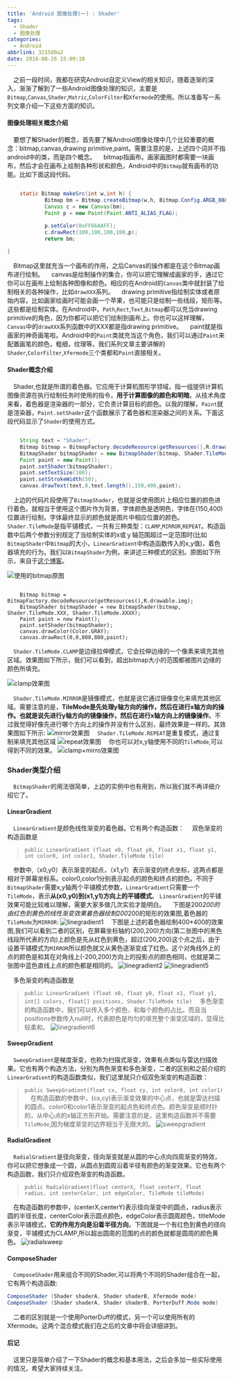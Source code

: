 ```yaml
---
title: 'Android 图像处理(一) : Shader'
tags:
  - Shader
  - 图像处理
categories:
  - Android
abbrlink: 321580a2
date: 2016-08-26 15:09:18
---
```


&emsp;之前一段时间，我都在研究Android自定义View的相关知识，随着逐渐的深入，渐渐了解到了一些Android图像处理的知识，主要是`Bitmap`,`Canvas`,`Shader`,`Matric`,`ColorFilter`和`Xfermode`的使用。所以准备写一系列文章介绍一下这些方面的知识。

#### 图像处理相关概念介绍
&emsp;要想了解Shader的概念，首先要了解Android图像处理中几个比较重要的概念：bitmap,canvas,drawing primitive,paint。需要注意的是，上述四个词并不指android中的类，而是四个概念。
&emsp;bitmap指画布。画家画图时都需要一块画布，然后才会在画布上绘制各种形状和颜色，Android中的`Bitmap`就有画布的功能。比如下面这段代码。
``` java

    static Bitmap makeSrc(int w,int h) {
            Bitmap bm = Bitmap.createBitmap(w,h, Bitmap.Config.ARGB_8888);
            Canvas c = new Canvas(bm);
            Paint p = new Paint(Paint.ANTI_ALIAS_FLAG);
    
            p.setColor(0xFF66AAFF);
            c.drawRect(100,100,100,100,p);
            return bm;

}
```
&emsp;Bitmap这里就充当一个画布的作用，之后Canvas的操作都是在这个Bitmap画布进行绘制。
&emsp;canvas是绘制操作的集合，你可以把它理解成画家的手，通过它你可以在画布上绘制各种图像和颜色。相应的在Android的`Canvas`类中就封装了绘制相关的各种操作，比如`drawXXX`系列。
&emsp;drawing primitive指绘制实体或者原始内容，比如画家绘画时可能会画一个苹果，也可能只是绘制一些线段，矩形等。这些都是绘制实体。在Android中，`Path`,`Rect`,`Text`,`Bitmap`都可以充当drawing primitive的角色，因为你都可以把它们绘制到画布上。你也可以这样理解，`Canvas`中的`drawXXX`系列函数中的XXX都是指drawing primitive。
&emsp;paint就是指画家的神奇画笔啦。Android中的`Paint`类就充当这个角色，我们可以通过`Paint`来配置画笔的颜色，粗细，纹理等。我们系列文章主要讲解的`Shader`,`ColorFilter`,`Xfermode`三个类都和`Paint`直接相关。

#### Shader概念介绍
&emsp;Shader,也就是所谓的着色器。它应用于计算机图形学领域，指一组提供计算机图像资源在执行绘制任务时使用的指令，**用于计算图像的颜色和明暗**。从技术角度来看，着色器是渲染器的一部分，它负责计算目标的颜色。以我的理解，`Paint`就是渲染器，`Paint.setShader`这个函数展示了着色器和渲染器之间的关系。下面这段代码显示了`Shader`的使用方式。
``` java

    String text = "Shader";
    Bitmap bitmap = BitmapFactory.decodeResource(getResources(),R.drawable.photo);
    BitmapShader bitmapShader = new BitmapShader(bitmap, Shader.TileMode.CLAMP, Shader.TileMode.CLAMP);
    Paint paint = new Paint();
    paint.setShader(bitmapShader);
    paint.setTextSize(100);
    paint.setStrokeWidth(50);
    canvas.drawText(text,0,text.length(),150,400,paint);

```
&emsp;上边的代码片段使用了`BitmapShader`，也就是说使用图片上相应位置的颜色进行着色。就相当于使用这个图片作为背景，字体颜色是透明色，字体在(150,400)位置进行绘制，字体最终显示的颜色就是图片中相应位置的颜色。
&emsp;`Shader.TileMode`是指平铺模式，一共有三种类型：`CLAMP`,`MIRROR`,`REPEAT`。构造函数中后两个参数分别规定了当绘制实体的x或ｙ轴范围超过一定范围时(比如`BitmapShader`中`Bitmap`的大小，`LinearGradient`中构造函数传入的x,y值)，着色器填充的行为。我们以`BitmapShader`为例，来讲述三种模式的区别。原图如下所示，来自于[这个博客](http://www.cnblogs.com/tianzhijiexian/p/4298660.html)。

![使用的bitmap原图](http://7xrxif.com1.z0.glb.clouddn.com/201608026-shader-img.png)

```

    Bitmap bitmap = BitmapFactory.decodeResource(getResources(),R.drawable.img);
    BitmapShader bitmapShader = new BitmapShader(bitmap, Shader.TileMode.XXX, Shader.TileMode.XXXX);
    Paint paint = new Paint();
    paint.setShader(bitmapShader);
    canvas.drawColor(Color.GRAY);
    canvas.drawRect(0,0,800,800,paint);

```

&emsp;`Shader.TileMode.CLAMP`是边缘拉伸模式，它会拉伸边缘的一个像素来填充其他区域。效果图如下所示，我们可以看到，超出bitmap大小的范围都被图片边缘的颜色所填充。

![clamp效果图](http://7xrxif.com1.z0.glb.clouddn.com/201608026-shader-clamp.png)

&emsp;`Shader.TileMode.MIRROR`是镜像模式，也就是说它通过镜像变化来填充其他区域。需要注意的是，**TileMode是先处理y轴方向的操作，然后在进行x轴方向的操作。也就是说先进行y轴方向的镜像操作，然后在进行x轴方向上的镜像操作**。不过我觉得好像先进行哪个方向上的操作并没有什么区别，最终效果是一样的。其效果图如下所示:
![mirror效果图](http://7xrxif.com1.z0.glb.clouddn.com/201608026-shader-mirror.png)
&emsp;`Shader.TileMode.REPEAT`是重复模式，通过复制来填充其他区域
![repeat效果图](http://7xrxif.com1.z0.glb.clouddn.com/201608026-shader-repeta.png)
&emsp;你也可以对x,y轴使用不同的`TileMode`,可以得到不同的效果。
![clamp+mirro效果图](http://7xrxif.com1.z0.glb.clouddn.com/201608026-shader-clammirror.png)

### Shader类型介绍
&emsp;`BitmapShader`的用法很简单，上边的实例中也有用到，所以我们就不再详细介绍它了。
#### LinearGradient
&emsp;`LinearGradient`是颜色线性渐变的着色器。它有两个构造函数：
&emsp;双色渐变的构造函数是
>`public LinearGradient (float x0, float y0, float x1, float y1, int color0, int color1, Shader.TileMode tile)`

&emsp;参数中,（x0,y0）表示渐变的起点，（x1,y1）表示渐变的终点坐标，这两点都是相对于屏幕坐标系。color0,color1分别表示起点的颜色和终点的颜色。不同于`BitmapShader`需要x,y轴两个平铺模式参数，`LinearGradient`只需要一个`TileMode`，表示**从(x0,y0)到(x1,y1)方向上的平铺模式**。
`LinearGradient`的平铺效果可能比较难以理解，需要大家多做几次实验才能明白。
&emsp;下图是200*200的由红色到黄色的线性渐变效果着色器绘制200*200的矩形的效果图,着色器的`TileMode`为`MIRROR`:
![linegradient1](http://7xrxif.com1.z0.glb.clouddn.com/201608026-shader-linegradient1.png)
&emsp;下图是上述的着色器绘制400*400的效果图,我们可以看到二者的区别，在屏幕坐标轴的(200,200)方向(第二张图中的黑色线段所代表的方向)上颜色是先从红色到黄色，超过(200,200)这个点之后，由于设置平铺模式为`MIRROR`所以颜色就又从黄色逐渐变成了红色。这个对角线外上的点的颜色是和其在对角线上(-200,200)方向上的投影点的颜色相同，也就是第二张图中蓝色直线上点的颜色都是相同的。
![linegradient2](http://7xrxif.com1.z0.glb.clouddn.com/201608026-shader-linegradient2.png)
![linegradient5](http://7xrxif.com1.z0.glb.clouddn.com/201608026-shader-linegradient5.png)

&emsp;多色渐变的构造函数是
>`public LinearGradient (float x0, float y0, float x1, float y1, int[] colors, float[] positions, Shader.TileMode tile)`
&emsp;多色渐变的构造函数中，我们可以传入多个颜色，和每个颜色的占比。而且当positions参数传入null时，代表颜色是均匀的填充整个渐变区域的，显得比较柔和。
![linegradient6](http://7xrxif.com1.z0.glb.clouddn.com/201608026-shader-linegrandient6.png)

#### SweepGradient
&emsp;`SweepGradient`是梯度渐变，也称为扫描式渐变，效果有点类似与雷达扫描效果。它也有两个构造方法，分别为两色渐变和多色渐变，二者的区别和之前介绍的`LinearGradient`的构造函数类似，我们这里就只介绍双色渐变的构造函数：
> `public SweepGradient(float cx, float cy, int color0, int color1)`
&emsp;在构造函数的参数中，(cx,cy)表示渐变效果的中心点，也就是雷达扫描的圆点。color0和color1表示渐变的起点色和终点色。颜色渐变是顺时针的，从中心点的x轴正方形开始。需要注意的是，这里构造函数并不需要`TileMode`,因为梯度渐变的边界相当于无限大的。
![sweepgradient](http://7xrxif.com1.z0.glb.clouddn.com/201608026-shader-sweepgradient.png)
#### RadialGradient
&emsp;`RadialGradient`是径向渐变，径向渐变就是从圆的中心点向四周渐变的特效，你可以把它想象成一个圆，从圆点到圆周沿着半径有颜色的渐变效果。它也有两个构造函数，我们只介绍双色渐变的构造函数。
>`public RadialGradient(float centerX, float centerY, float radius,
            int centerColor, int edgeColor, TileMode tileMode)`

&emsp;在构造函数的参数中，(centerX,centerY)表示径向渐变中的圆点，radius表示圆的半径长度，centerColor表示圆点颜色，edgeColor表示圆周颜色，titleMode表示平铺模式，**它的作用方向是沿着半径方向**。下图就是一个有红色到黄色的径向渐变，平铺模式为CLAMP,所以超出圆周的范围的点的颜色就都是圆周的颜色黄色。
![radialsweep](http://7xrxif.com1.z0.glb.clouddn.com/201608026-shader-radialgradient.png)

#### ComposeShader
&emsp;`ComposeShader`用来组合不同的Shader,可以将两个不同的Shader组合在一起，它有两个构造函数:
``` java
ComposeShader (Shader shaderA, Shader shaderB, Xfermode mode)  
ComposeShader (Shader shaderA, Shader shaderB, PorterDuff.Mode mode)  
```
&emsp;二者的区别就是一个使用PorterDuff的模式，另一个可以使用所有的Xfermode。这两个混合模式我们在之后的文章中将会详细讲到。


#### 后记
&emsp;这里只是简单介绍了一下Shader的概念和基本用法，之后会多加一些实际使用的情况，希望大家持续关注。
